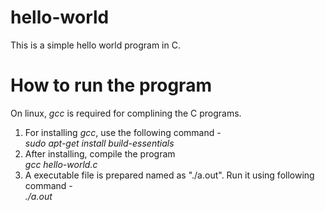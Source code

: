 hello-world
===========

This is a simple hello world program in C.  

How to run the program
======================

On linux, *gcc* is required for complining the C programs.  
1. For installing *gcc*, use the following command -   
*sudo apt-get install build-essentials*
2. After installing, compile the program  
*gcc hello-world.c*
3. A executable file is prepared named as "./a.out". Run it using following command -   
*./a.out*
